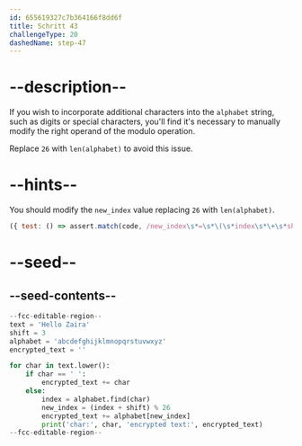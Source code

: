 ```yaml
---
id: 655619327c7b364166f8dd6f
title: Schritt 43
challengeType: 20
dashedName: step-47
---
```


# --description--

If you wish to incorporate additional characters into the `alphabet` string, such as digits or special characters, you'll find it's necessary to manually modify the right operand of the modulo operation.

Replace `26` with `len(alphabet)` to avoid this issue.

# --hints--

You should modify the `new_index` value replacing `26` with `len(alphabet)`.

```js
({ test: () => assert.match(code, /new_index\s*=\s*\(\s*index\s*\+\s*shift\s*\)\s*%\s*len\s*\(\s*alphabet\s*\)/) })
```

# --seed--

## --seed-contents--

```py
--fcc-editable-region--
text = 'Hello Zaira'
shift = 3
alphabet = 'abcdefghijklmnopqrstuvwxyz'
encrypted_text = ''

for char in text.lower():
    if char == ' ':
        encrypted_text += char
    else:
        index = alphabet.find(char)
        new_index = (index + shift) % 26
        encrypted_text += alphabet[new_index]
        print('char:', char, 'encrypted text:', encrypted_text)
--fcc-editable-region--
```
